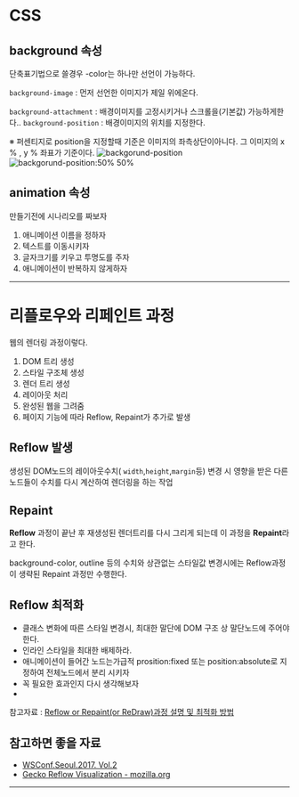 # CSS

## background 속성
단축표기법으로 쓸경우 -color는 하나만 선언이 가능하다.

<code>background-image</code> : 먼저 선언한 이미지가 제일 위에온다.

<code>background-attachment</code> : 배경이미지를 고정시키거나 스크롤을(기본값) 가능하게한다..
<code>background-position</code> : 배경이미지의 위치를 지정한다. 

※ 퍼센티지로 position을 지정할때 기준은 이미지의 좌측상단이아니다. 그 이미지의 x % , y % 좌표가 기준이다.
![backgorund-position](https://cdn.css-tricks.com/wp-content/uploads/2015/03/bgpos.svg)
![backgorund-position:50% 50%]("../images/bg_position.png")



## animation 속성
만들기전에 시나리오를 짜보자

1. 애니메이션 이름을 정하자
2. 텍스트를 이동시키자
3. 글자크기를 키우고 투명도를 주자
4. 애니메이션이 반복하지 않게하자 

---
# 리플로우와 리페인트 과정
웹의 렌더링 과정이렇다.
1. DOM 트리 생성
2. 스타일 구조체 생성
3. 렌더 트리 생성
4. 레이아웃 처리
5. 완성된 웹을 그려줌
6. 페이지 기능에 따라 Reflow, Repaint가 추가로 발생 

## Reflow 발생
생성된 DOM노드의 레이아웃수치( <code>width</code>,<code>height</code>,<code>margin</code>등) 변경 시 영향을 받은 다른 노드들이 수치를 다시 계산하여 렌더링을 하는 작업

## Repaint 
**Reflow** 과정이 끝난 후 재생성된 렌더트리를 다시 그리게 되는데 이 과정을 **Repaint**라고 한다.  

background-color, outline 등의 수치와 상관없는 스타일값 변경시에는 Reflow과정이 생략된 Repaint 과정만 수행한다.

## Reflow 최적화
- 클래스 변화에 따른 스타일 변경시, 최대한 말단에 DOM 구조 상 말단노드에 주어야한다.
- 인라인 스타일을 최대한 배제하라.
- 애니메이션이 들어간 노드는가급적 prosition:fixed 또는 position:absolute로 지정하여 전체노드에서 분리 시키자
- 꼭 필요한 효과인지 다시 생각해보자
- 


참고자료 : [Reflow or Repaint(or ReDraw)과정 설명 및 최적화 방법](http://webclub.tistory.com/346)

## 참고하면 좋을 자료
- [WSConf.Seoul.2017. Vol.2](https://www.slideshare.net/wsconf/css-animation-wsconfseoul2017-vol2?qid=5e45b750-eb53-44ce-8a78-ecb12319b80e&v=&b=&from_search=2)
- [Gecko Reflow Visualization - mozilla.org](https://www.youtube.com/watch?v=ZTnIxIA5KGw)

---
